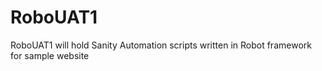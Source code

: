 # RoboUAT1
RoboUAT1 will hold Sanity Automation scripts written in Robot framework for sample website
